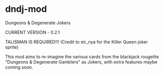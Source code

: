 # dndj-mod
Dungeons &amp; Degenerate Jokers

CURRENT VERSION - 0.2.1

TALISMAN IS REQUIRED!!!
(Credit to eir_nya for the Killer Queen joker sprite)

This mod aims to re-imagine the various cards from the blackjack rougelite "Dungeons & Degenerate Gamblers" as Jokers,
with extra features maybe coming soon.
